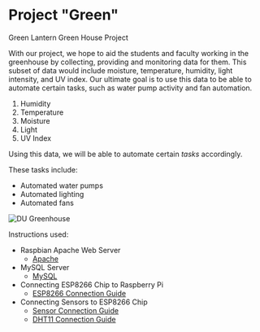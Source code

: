 # Project "Green"

Green Lantern Green House Project

With our project, we hope to aid the students and faculty working in the greenhouse by collecting, providing and monitoring data for them. This subset of data would include moisture, temperature, humidity, light intensity, and UV index. Our ultimate goal is to use this data to be able to automate certain tasks, such as water pump activity and fan automation. 
1. Humidity
2. Temperature
3. Moisture
4. Light
5. UV Index

Using this data, we will be able to automate certain *tasks* accordingly.

These tasks include:
* Automated water pumps
* Automated lighting
* Automated fans

![DU Greenhouse](http://newsroom.dom.edu/sites/newsroom.dom.edu/files/styles/large/public/kaleys.jpg?itok=Kj-7vdjN)

Instructions used:

* Raspbian Apache Web Server
  * [Apache](https://www.raspberrypi.org/documentation/remote-access/web-server/apache.md)
* MySQL Server
  * [MySQL](https://www.stewright.me/2014/06/tutorial-install-mysql-server-on-raspberry-pi/)
* Connecting ESP8266 Chip to Raspberry Pi
  * [ESP8266 Connection Guide](https://openhomeautomation.net/connect-esp8266-raspberry-pi)
* Connecting Sensors to ESP8266 Chip
  * [Sensor Connection Guide](https://www.losant.com/blog/getting-started-with-the-esp8266-and-dht22-sensor)
  * [DHT11 Connection Guide](http://www.instructables.com/id/Interface-DHT11-Humidity-Sensor-Using-NodeMCU/)

